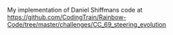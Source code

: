 My implementation of Daniel Shiffmans code at https://github.com/CodingTrain/Rainbow-Code/tree/master/challenges/CC_69_steering_evolution
